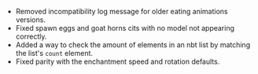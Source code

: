  - Removed incompatibility log message for older eating animations versions.
 - Fixed spawn eggs and goat horns cits with no model not appearing correctly.
 - Added a way to check the amount of elements in an nbt list by matching the list's `count` element.
 - Fixed parity with the enchantment speed and rotation defaults.
